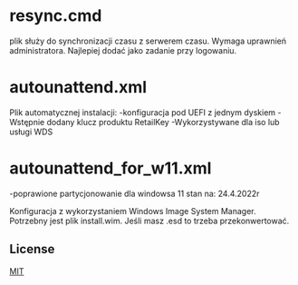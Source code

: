 # resync.cmd

plik służy do synchronizacji czasu z serwerem czasu. Wymaga uprawnień administratora. Najlepiej dodać jako zadanie przy logowaniu.

# autounattend.xml

Plik automatycznej instalacji:
-konfiguracja pod UEFI z jednym dyskiem
-Wstępnie dodany klucz produktu RetailKey
-Wykorzystywane dla iso lub usługi WDS

# autounattend_for_w11.xml
-poprawione partycjonowanie dla windowsa 11 stan na: 24.4.2022r

Konfiguracja z wykorzystaniem Windows Image System Manager. Potrzebny jest plik install.wim. Jeśli masz .esd to trzeba przekonwertować.
## License
[MIT](https://choosealicense.com/licenses/mit/)